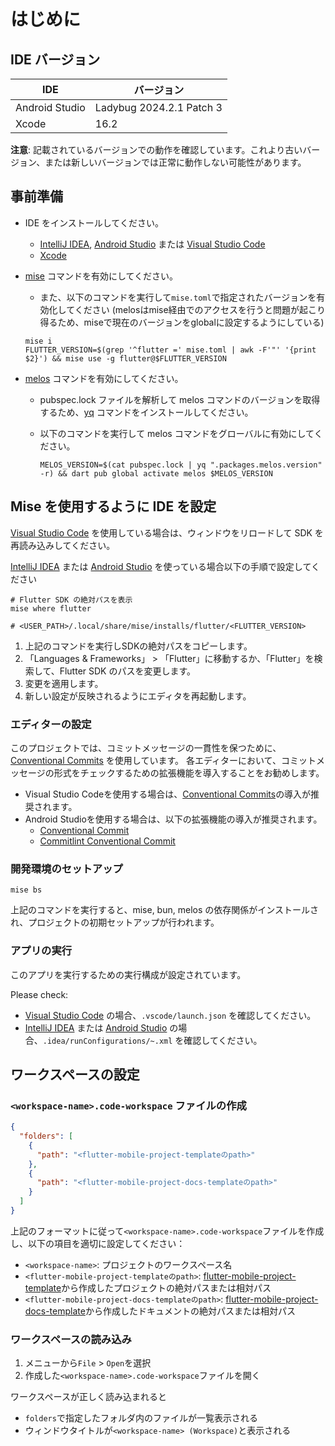 # はじめに

## IDE バージョン

| IDE            | バージョン               |
| -------------- | ------------------------ |
| Android Studio | Ladybug 2024.2.1 Patch 3 |
| Xcode          | 16.2                     |

**注意**: 記載されているバージョンでの動作を確認しています。これより古いバージョン、または新しいバージョンでは正常に動作しない可能性があります。

## 事前準備

- IDE をインストールしてください。
  - [IntelliJ IDEA], [Android Studio] または [Visual Studio Code]
  - [Xcode]

- [mise] コマンドを有効にしてください。

  - また、以下のコマンドを実行して`mise.toml`で指定されたバージョンを有効化してください
    (melosはmise経由でのアクセスを行うと問題が起こり得るため、miseで現在のバージョンをglobalに設定するようにしている)

  ```shell
  mise i
  FLUTTER_VERSION=$(grep '^flutter =' mise.toml | awk -F'"' '{print $2}') && mise use -g flutter@$FLUTTER_VERSION
  ```

- [melos] コマンドを有効にしてください。
  - pubspec.lock ファイルを解析して melos コマンドのバージョンを取得するため、[yq] コマンドをインストールしてください。
  - 以下のコマンドを実行して melos コマンドをグローバルに有効にしてください。

    ```shell
    MELOS_VERSION=$(cat pubspec.lock | yq ".packages.melos.version" -r) && dart pub global activate melos $MELOS_VERSION
    ```

## Mise を使用するように IDE を設定

[Visual Studio Code] を使用している場合は、ウィンドウをリロードして SDK を再読み込みしてください。

[IntelliJ IDEA] または [Android Studio] を使っている場合以下の手順で設定してください

```shell
# Flutter SDK の絶対パスを表示
mise where flutter

# <USER_PATH>/.local/share/mise/installs/flutter/<FLUTTER_VERSION>
```

1. 上記のコマンドを実行しSDKの絶対パスをコピーします。
2. 「Languages & Frameworks」 > 「Flutter」に移動するか、「Flutter」を検索して、Flutter SDK のパスを変更します。
3. 変更を適用します。
4. 新しい設定が反映されるようにエディタを再起動します。

### エディターの設定

このプロジェクトでは、コミットメッセージの一貫性を保つために、[Conventional Commits](https://www.conventionalcommits.org/) を使用しています。
各エディターにおいて、コミットメッセージの形式をチェックするための拡張機能を導入することをお勧めします。

- Visual Studio Codeを使用する場合は、[Conventional Commits](https://marketplace.visualstudio.com/items?itemName=vivaxy.vscode-conventional-commits)の導入が推奨されます。
- Android Studioを使用する場合は、以下の拡張機能の導入が推奨されます。
  - [Conventional Commit](https://plugins.jetbrains.com/plugin/13389-conventional-commit)
  - [Commitlint Conventional Commit](https://plugins.jetbrains.com/plugin/14046-commitlint-conventional-commit)

### 開発環境のセットアップ

```shell
mise bs
```

上記のコマンドを実行すると、mise, bun, melos の依存関係がインストールされ、プロジェクトの初期セットアップが行われます。

### アプリの実行

このアプリを実行するための実行構成が設定されています。

Please check:

- [Visual Studio Code] の場合、`.vscode/launch.json` を確認してください。
- [IntelliJ IDEA] または [Android Studio] の場合、`.idea/runConfigurations/~.xml` を確認してください。

## ワークスペースの設定

### `<workspace-name>.code-workspace` ファイルの作成

```json
{
  "folders": [
    {
      "path": "<flutter-mobile-project-templateのpath>"
    },
    {
      "path": "<flutter-mobile-project-docs-templateのpath>"
    }
  ]
}
```

上記のフォーマットに従って`<workspace-name>.code-workspace`ファイルを作成し、以下の項目を適切に設定してください：

- `<workspace-name>`: プロジェクトのワークスペース名
- `<flutter-mobile-project-templateのpath>`: [flutter-mobile-project-template]から作成したプロジェクトの絶対パスまたは相対パス
- `<flutter-mobile-project-docs-templateのpath>`: [flutter-mobile-project-docs-template]から作成したドキュメントの絶対パスまたは相対パス

### ワークスペースの読み込み

1. メニューから`File` > `Open`を選択
2. 作成した`<workspace-name>.code-workspace`ファイルを開く

ワークスペースが正しく読み込まれると

- `folders`で指定したフォルダ内のファイルが一覧表示される
- ウィンドウタイトルが`<workspace-name> (Workspace)`と表示される

<!-- Links -->

[IntelliJ IDEA]: https://www.jetbrains.com/idea/
[Android Studio]: https://developer.android.com/studio
[Visual Studio Code]: https://code.visualstudio.com/
[Xcode]: https://developer.apple.com/xcode/
[mise]: https://mise.jdx.dev/
[melos]: https://melos.invertase.dev/
[yq]: https://github.com/mikefarah/yq
[flutter-mobile-project-template]: https://github.com/yumemi-inc/flutter-mobile-project-template/tree/main
[flutter-mobile-project-docs-template]: https://github.com/yumemi-inc/flutter-mobile-project-docs-template
